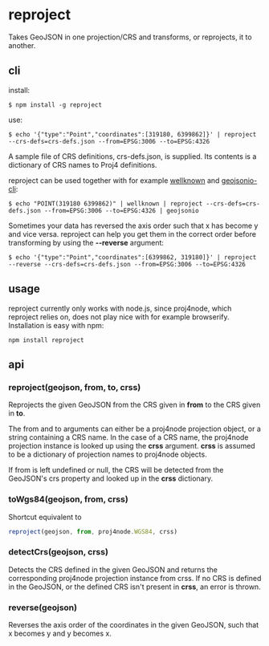 reproject
=========

Takes GeoJSON in one projection/CRS and transforms, or reprojects, it to another.

## cli

install:

    $ npm install -g reproject

use:

    $ echo '{"type":"Point","coordinates":[319180, 6399862]}' | reproject --crs-defs=crs-defs.json --from=EPSG:3006 --to=EPSG:4326

A sample file of CRS definitions, crs-defs.json, is supplied. Its contents is a dictionary of CRS names to Proj4 definitions.

reproject can be used together with for example [wellknown](https://github.com/mapbox/wellknown/) and [geojsonio-cli](https://github.com/mapbox/geojsonio-cli/):

    $ echo "POINT(319180 6399862)" | wellknown | reproject --crs-defs=crs-defs.json --from=EPSG:3006 --to=EPSG:4326 | geojsonio

Sometimes your data has reversed the axis order such that x has become y and vice versa. reproject can help you get them in the correct order before transforming by using the **--reverse** argument:

    $ echo '{"type":"Point","coordinates":[6399862, 319180]}' | reproject --reverse --crs-defs=crs-defs.json --from=EPSG:3006 --to=EPSG:4326

## usage

reproject currently only works with node.js, since proj4node, which reproject relies on, does not play nice with
for example browserify. Installation is easy with npm:

    npm install reproject

## api

### reproject(geojson, from, to, crss)

Reprojects the given GeoJSON from the CRS given in **from** to the CRS given in **to**.

The from and to arguments can either be a proj4node projection object, or a string containing a CRS name. In
the case of a CRS name, the proj4node projection instance is looked up using the **crss** argument. **crss**
is assumed to be a dictionary of projection names to proj4node objects.

If from is left undefined or null, the CRS will be detected from the GeoJSON's crs property and looked up in the
**crss** dictionary.

### toWgs84(geojson, from, crss)

Shortcut equivalent to

```js
reproject(geojson, from, proj4node.WGS84, crss)
```

### detectCrs(geojson, crss)

Detects the CRS defined in the given GeoJSON and returns the corresponding proj4node projection instance from
crss. If no CRS is defined in the GeoJSON, or the defined CRS isn't present in **crss**, an error is thrown.

### reverse(geojson)

Reverses the axis order of the coordinates in the given GeoJSON, such that x becomes y and y becomes x.
